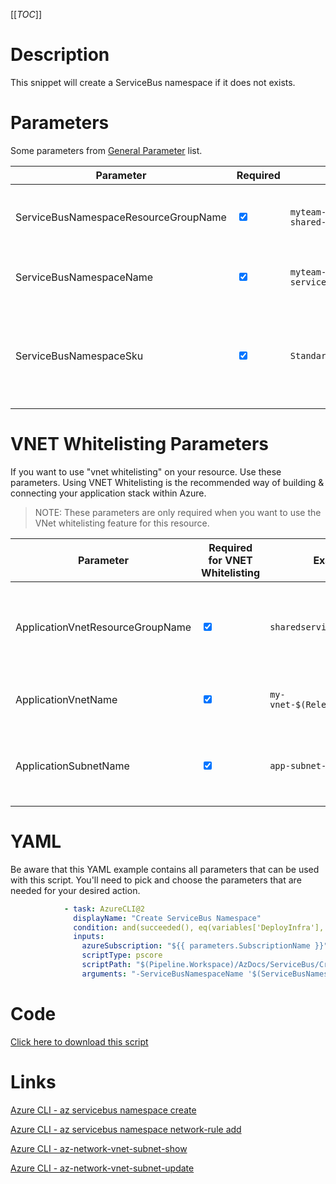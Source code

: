 [[_TOC_]]

# Description

This snippet will create a ServiceBus namespace if it does not exists.

# Parameters

Some parameters from [General Parameter](/Azure/Azure-CLI-Snippets) list.

| Parameter                            | Required                        | Example Value                                    | Description                                                                                                             |
| ------------------------------------ | ------------------------------- | ------------------------------------------------ | ----------------------------------------------------------------------------------------------------------------------- |
| ServiceBusNamespaceResourceGroupName | <input type="checkbox" checked> | `myteam-shared-$(Release.EnvironmentName)`       | ResourceGroupName where the ServiceBus Namespace should be created                                                      |
| ServiceBusNamespaceName              | <input type="checkbox" checked> | `myteam-servicebusns-$(Release.EnvironmentName)` | This is the ServiceBus Namespace name to use.                                                                           |
| ServiceBusNamespaceSku               | <input type="checkbox" checked> | `Standard`                                       | This is the sku you can choose for your ServiceBus Namespace. You have a choice between 'Basic', 'Standard', 'Premium'. |

# VNET Whitelisting Parameters

If you want to use "vnet whitelisting" on your resource. Use these parameters. Using VNET Whitelisting is the recommended way of building & connecting your application stack within Azure.

> NOTE: These parameters are only required when you want to use the VNet whitelisting feature for this resource.

| Parameter                        | Required for VNET Whitelisting  | Example Value                        | Description                                                              |
| -------------------------------- | ------------------------------- | ------------------------------------ | ------------------------------------------------------------------------ |
| ApplicationVnetResourceGroupName | <input type="checkbox" checked> | `sharedservices-rg`                  | The ResourceGroup where your VNET, for your storage account, resides in. |
| ApplicationVnetName              | <input type="checkbox" checked> | `my-vnet-$(Release.EnvironmentName)` | The name of the VNET the storage account is in                           |
| ApplicationSubnetName            | <input type="checkbox" checked> | `app-subnet-4`                       | The subnetname for the subnet whitelist on the storage account.          |

# YAML

Be aware that this YAML example contains all parameters that can be used with this script. You'll need to pick and choose the parameters that are needed for your desired action.

```yaml
            - task: AzureCLI@2
              displayName: "Create ServiceBus Namespace"
              condition: and(succeeded(), eq(variables['DeployInfra'], 'true'))
              inputs:
                azureSubscription: "${{ parameters.SubscriptionName }}"
                scriptType: pscore
                scriptPath: "$(Pipeline.Workspace)/AzDocs/ServiceBus/Create-ServiceBus-Namespace.ps1"
                arguments: "-ServiceBusNamespaceName '$(ServiceBusNamespaceName)' -ServiceBusNamespaceResourceGroupName '$(ServiceBusNamespaceResourceGroupName)' -ServiceBusNamespaceSku '$(ServiceBusNamespaceSku)' -ApplicationVnetResourceGroupName $(ApplicationVnetResourceGroupName) -ApplicationVnetName '$(ApplicationVnetName)' -ApplicationSubnetName '$(ServiceBusApplicationSubnetName)' -ResourceTags $(Resource.Tags)"
```

# Code

[Click here to download this script](../../../../src/ServiceBus/Create-ServiceBus-Namespace.ps1)

# Links

[Azure CLI - az servicebus namespace create](https://docs.microsoft.com/nl-nl/cli/azure/servicebus/namespace?view=azure-cli-latest#az_servicebus_namespace_create)

[Azure CLI - az servicebus namespace network-rule add](https://docs.microsoft.com/nl-nl/cli/azure/servicebus/namespace/network-rule?view=azure-cli-latest#az_servicebus_namespace_network_rule_add)

[Azure CLI - az-network-vnet-subnet-show](https://docs.microsoft.com/en-us/cli/azure/network/vnet/subnet?view=azure-cli-latest#az-network-vnet-subnet-show)

[Azure CLI - az-network-vnet-subnet-update](https://docs.microsoft.com/en-us/cli/azure/network/vnet/subnet?view=azure-cli-latest#az-network-vnet-subnet-update)
